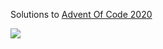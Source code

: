 Solutions to [Advent Of Code 2020](http://adventofcode.com/2020)

![](https://github.com/adamrodger/advent-2020/workflows/Build%20and%20Test/badge.svg)
